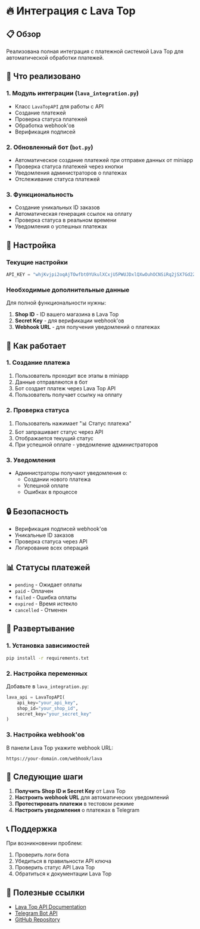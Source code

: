 # 🔥 Интеграция с Lava Top

## 📋 Обзор

Реализована полная интеграция с платежной системой Lava Top для автоматической обработки платежей.

## 🚀 Что реализовано

### 1. Модуль интеграции (`lava_integration.py`)
- Класс `LavaTopAPI` для работы с API
- Создание платежей
- Проверка статуса платежей
- Обработка webhook'ов
- Верификация подписей

### 2. Обновленный бот (`bot.py`)
- Автоматическое создание платежей при отправке данных от miniapp
- Проверка статуса платежей через кнопки
- Уведомления администраторов о платежах
- Отслеживание статуса платежей

### 3. Функциональность
- Создание уникальных ID заказов
- Автоматическая генерация ссылок на оплату
- Проверка статуса в реальном времени
- Уведомления о успешных платежах

## 🔧 Настройка

### Текущие настройки
```python
API_KEY = "whjKvjpi2oqAjTOwfbt0YUkulXCxjU5PWUJDxlQXwOuhOCNSiRq2jSX7Gd2Zihav"
```

### Необходимые дополнительные данные
Для полной функциональности нужны:
1. **Shop ID** - ID вашего магазина в Lava Top
2. **Secret Key** - для верификации webhook'ов
3. **Webhook URL** - для получения уведомлений о платежах

## 📱 Как работает

### 1. Создание платежа
1. Пользователь проходит все этапы в miniapp
2. Данные отправляются в бот
3. Бот создает платеж через Lava Top API
4. Пользователь получает ссылку на оплату

### 2. Проверка статуса
1. Пользователь нажимает "📊 Статус платежа"
2. Бот запрашивает статус через API
3. Отображается текущий статус
4. При успешной оплате - уведомление администраторов

### 3. Уведомления
- Администраторы получают уведомления о:
  - Создании нового платежа
  - Успешной оплате
  - Ошибках в процессе

## 🔒 Безопасность

- Верификация подписей webhook'ов
- Уникальные ID заказов
- Проверка статуса через API
- Логирование всех операций

## 📊 Статусы платежей

- `pending` - Ожидает оплаты
- `paid` - Оплачен
- `failed` - Ошибка оплаты
- `expired` - Время истекло
- `cancelled` - Отменен

## 🚀 Развертывание

### 1. Установка зависимостей
```bash
pip install -r requirements.txt
```

### 2. Настройка переменных
Добавьте в `lava_integration.py`:
```python
lava_api = LavaTopAPI(
    api_key="your_api_key",
    shop_id="your_shop_id",
    secret_key="your_secret_key"
)
```

### 3. Настройка webhook'ов
В панели Lava Top укажите webhook URL:
```
https://your-domain.com/webhook/lava
```

## 🎯 Следующие шаги

1. **Получить Shop ID и Secret Key** от Lava Top
2. **Настроить webhook URL** для автоматических уведомлений
3. **Протестировать платежи** в тестовом режиме
4. **Настроить уведомления** о платежах в Telegram

## 📞 Поддержка

При возникновении проблем:
1. Проверить логи бота
2. Убедиться в правильности API ключа
3. Проверить статус API Lava Top
4. Обратиться к документации Lava Top

## 🔗 Полезные ссылки

- [Lava Top API Documentation](https://docs.lava.top)
- [Telegram Bot API](https://core.telegram.org/bots/api)
- [GitHub Repository](https://github.com/acqu1red/tourmalineGG)
